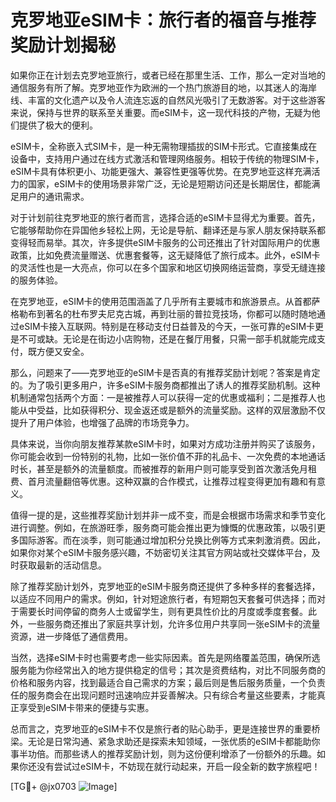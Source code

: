 # 克罗地亚eSIM卡：旅行者的福音与推荐奖励计划揭秘

如果你正在计划去克罗地亚旅行，或者已经在那里生活、工作，那么一定对当地的通信服务有所了解。克罗地亚作为欧洲的一个热门旅游目的地，以其迷人的海岸线、丰富的文化遗产以及令人流连忘返的自然风光吸引了无数游客。对于这些游客来说，保持与世界的联系至关重要。而eSIM卡，这一现代科技的产物，无疑为他们提供了极大的便利。

eSIM卡，全称嵌入式SIM卡，是一种无需物理插拔的SIM卡形式。它直接集成在设备中，支持用户通过在线方式激活和管理网络服务。相较于传统的物理SIM卡，eSIM卡具有体积更小、功能更强大、兼容性更强等优势。在克罗地亚这样充满活力的国家，eSIM卡的使用场景非常广泛，无论是短期访问还是长期居住，都能满足用户的通讯需求。

对于计划前往克罗地亚的旅行者而言，选择合适的eSIM卡显得尤为重要。首先，它能够帮助你在异国他乡轻松上网，无论是导航、翻译还是与家人朋友保持联系都变得轻而易举。其次，许多提供eSIM卡服务的公司还推出了针对国际用户的优惠政策，比如免费流量赠送、优惠套餐等，这无疑降低了旅行成本。此外，eSIM卡的灵活性也是一大亮点，你可以在多个国家和地区切换网络运营商，享受无缝连接的服务体验。

在克罗地亚，eSIM卡的使用范围涵盖了几乎所有主要城市和旅游景点。从首都萨格勒布到著名的杜布罗夫尼克古城，再到壮丽的普拉竞技场，你都可以随时随地通过eSIM卡接入互联网。特别是在移动支付日益普及的今天，一张可靠的eSIM卡更是不可或缺。无论是在街边小店购物，还是在餐厅用餐，只需一部手机就能完成支付，既方便又安全。

那么，问题来了——克罗地亚的eSIM卡是否真的有推荐奖励计划呢？答案是肯定的。为了吸引更多用户，许多eSIM卡服务商都推出了诱人的推荐奖励机制。这种机制通常包括两个方面：一是被推荐人可以获得一定的优惠或福利；二是推荐人也能从中受益，比如获得积分、现金返还或是额外的流量奖励。这样的双层激励不仅提升了用户体验，也增强了品牌的市场竞争力。

具体来说，当你向朋友推荐某款eSIM卡时，如果对方成功注册并购买了该服务，你可能会收到一份特别的礼物，比如一张价值不菲的礼品卡、一次免费的本地通话时长，甚至是额外的流量额度。而被推荐的新用户则可能享受到首次激活免月租费、首月流量翻倍等优惠。这种双赢的合作模式，让推荐过程变得更加有趣和有意义。

值得一提的是，这些推荐奖励计划并非一成不变，而是会根据市场需求和季节变化进行调整。例如，在旅游旺季，服务商可能会推出更为慷慨的优惠政策，以吸引更多国际游客。而在淡季，则可能通过增加积分兑换比例等方式来刺激消费。因此，如果你对某个eSIM卡服务感兴趣，不妨密切关注其官方网站或社交媒体平台，及时获取最新的活动信息。

除了推荐奖励计划外，克罗地亚的eSIM卡服务商还提供了多种多样的套餐选择，以适应不同用户的需求。例如，针对短途旅行者，有短期包天套餐可供选择；而对于需要长时间停留的商务人士或留学生，则有更具性价比的月度或季度套餐。此外，一些服务商还推出了家庭共享计划，允许多位用户共享同一张eSIM卡的流量资源，进一步降低了通信费用。

当然，选择eSIM卡时也需要考虑一些实际因素。首先是网络覆盖范围，确保所选服务能为你经常出入的地方提供稳定的信号；其次是资费结构，对比不同服务商的价格和服务内容，找到最适合自己需求的方案；最后则是售后服务质量，一个负责任的服务商会在出现问题时迅速响应并妥善解决。只有综合考量这些要素，才能真正享受到eSIM卡带来的便捷与实惠。

总而言之，克罗地亚的eSIM卡不仅是旅行者的贴心助手，更是连接世界的重要桥梁。无论是日常沟通、紧急求助还是探索未知领域，一张优质的eSIM卡都能助你事半功倍。而那些诱人的推荐奖励计划，则为这份便利增添了一份额外的乐趣。如果你还没有尝试过eSIM卡，不妨现在就行动起来，开启一段全新的数字旅程吧！

[TG💪+ @jx0703 ![Image](https://github.com/user-attachments/assets/dbca1d08-cadb-493c-b0ec-ad6f7a83f270)]